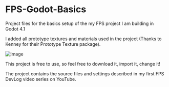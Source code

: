 # FPS-Godot-Basics
Project files for the basics setup of the my FPS project I am building in Godot 4.1

I added all prototype textures and materials used in the project (Thanks to Kenney for their Prototype Texture package).

![image](https://github.com/dev-bre/FPS-Godot-Basics/assets/905984/3681c6d0-1d99-43c0-b19c-d790ce2b3817)

This project is free to use, so feel free to download it, import it, change it!

The project contains the source files and settings described in my first FPS DevLog video series on YouTube. 
